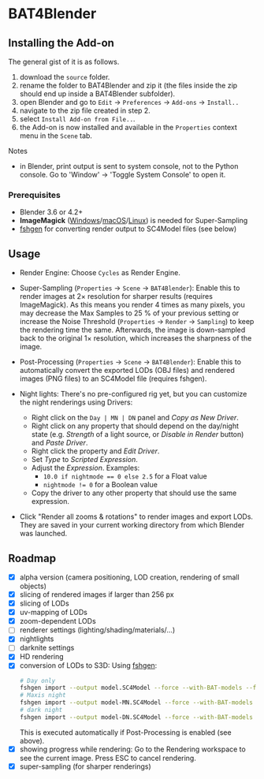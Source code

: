 # BAT4Blender

## Installing the Add-on

The general gist of it is as follows.
1. download the `source` folder.
2. rename the folder to BAT4Blender and zip it (the files inside the zip should end up inside a BAT4Blender subfolder).
3. open Blender and go to `Edit` -> `Preferences` -> `Add-ons` -> `Install..`
4. navigate to the zip file created in step 2.
5. select `Install Add-on from File..`.
6. the Add-on is now installed and available in the `Properties` context menu in the `Scene` tab.

Notes
- in Blender, print output is sent to system console, not to the Python console. Go to 'Window' -> 'Toggle System Console' to open it.

### Prerequisites

- Blender 3.6 or 4.2+
- **ImageMagick** ([Windows](https://imagemagick.org/script/download.php#windows)/[macOS](https://imagemagick.org/script/download.php#macos)/[Linux](https://imagemagick.org/script/download.php#linux))
  is needed for Super-Sampling
- [fshgen](https://github.com/memo33/fshgen/releases)
  for converting render output to SC4Model files (see below)

## Usage

- Render Engine: Choose `Cycles` as Render Engine.

- Super-Sampling (`Properties` -> `Scene` -> `BAT4Blender`):
  Enable this to render images at 2× resolution for sharper results (requires ImageMagick).
  As this means you render 4 times as many pixels,
  you may decrease the Max Samples to 25 % of your previous setting or increase the Noise Threshold (`Properties` -> `Render` -> `Sampling`)
  to keep the rendering time the same.
  Afterwards, the image is down-sampled back to the original 1× resolution, which increases the sharpness of the image.

- Post-Processing (`Properties` -> `Scene` -> `BAT4Blender`):
  Enable this to automatically convert the exported LODs (OBJ files) and rendered images (PNG files) to an SC4Model file (requires fshgen).

- Night lights: There's no pre-configured rig yet, but you can customize the night renderings using Drivers:
  - Right click on the `Day | MN | DN` panel and _Copy as New Driver_.
  - Right click on any property that should depend on the day/night state (e.g. _Strength_ of a light source, or _Disable in Render_ button) and _Paste Driver_.
  - Right click the property and _Edit Driver_.
  - Set _Type_ to _Scripted Expression_.
  - Adjust the _Expression_. Examples:
    - `10.0 if nightmode == 0 else 2.5` for a Float value
    - `nightmode != 0` for a Boolean value
  - Copy the driver to any other property that should use the same expression.

- Click "Render all zooms & rotations" to render images and export LODs. They are saved in your current working directory from which Blender was launched.

## Roadmap

- [x] alpha version (camera positioning, LOD creation, rendering of small objects)
- [x] slicing of rendered images if larger than 256 px
- [x] slicing of LODs
- [x] uv-mapping of LODs
- [x] zoom-dependent LODs
- [ ] renderer settings (lighting/shading/materials/…)
- [x] nightlights
- [ ] darknite settings
- [x] HD rendering
- [x] conversion of LODs to S3D: Using [fshgen](https://github.com/memo33/fshgen/releases):
  ```bash
  # Day only
  fshgen import --output model.SC4Model --force --with-BAT-models --format Dxt1 --gid 0xffffffff *.obj *_Day.png
  # Maxis night
  fshgen import --output model-MN.SC4Model --force --with-BAT-models --format Dxt1 --gid 0xffffffff *.obj *_Day.png *_MN.png
  # dark night
  fshgen import --output model-DN.SC4Model --force --with-BAT-models --format Dxt1 --gid 0xffffffff *.obj *_Day.png *_DN.png
  ```
  This is executed automatically if Post-Processing is enabled (see above).
- [x] showing progress while rendering: Go to the Rendering workspace to see the current image. Press ESC to cancel rendering.
- [x] super-sampling (for sharper renderings)
